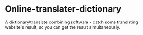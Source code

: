 # Online-translater-dictionary
A dictionary/translate combining software - catch some translating website's result, so you can get the result simultaneously.
